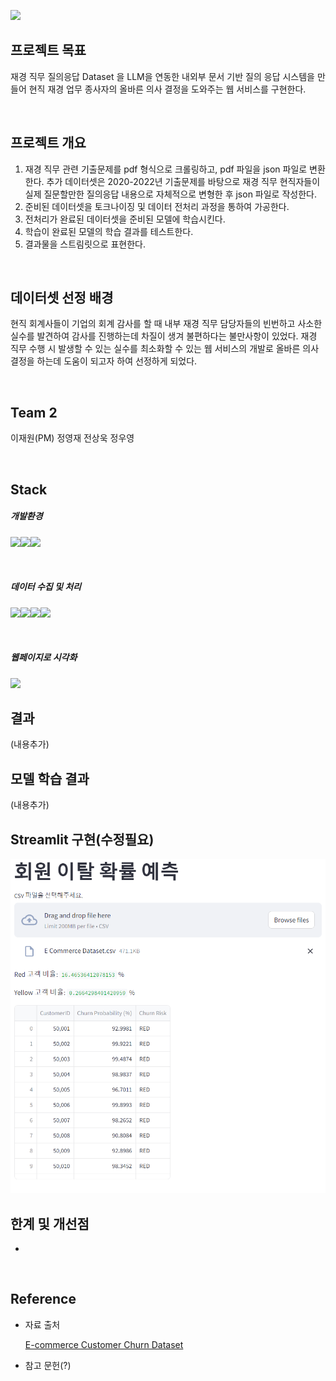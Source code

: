 [<img src="https://img.shields.io/badge/notion-00AA55?style=for-the-badge&logo=notion&logoColor=white"/>](https://www.notion.so/QnA-2f31917289ca4f5fa4436dedbecfa00e?pvs=4)

## 프로젝트 목표
재경 직무 질의응답 Dataset 을 LLM을 연동한 내외부 문서 기반 질의 응답 시스템을 만들어 현직 재경 업무 종사자의 올바른 의사 결정을 도와주는 웹 서비스를 구현한다.

<br/>

## 프로젝트 개요
1. 재경 직무 관련 기출문제를 pdf 형식으로 크롤링하고, pdf 파일을 json 파일로 변환한다. 추가 데이터셋은 2020-2022년 기출문제를 바탕으로 재경 직무 현직자들이 실제 질문할만한 질의응답 내용으로 자체적으로 변형한 후 json 파일로 작성한다.
2. 준비된 데이터셋을 토크나이징 및 데이터 전처리 과정을 통하여 가공한다.
3. 전처리가 완료된 데이터셋을 준비된 모델에 학습시킨다.
4. 학습이 완료된 모델의 학습 결과를 테스트한다.
5. 결과물을 스트림릿으로 표현한다.
   
<br/>

## 데이터셋 선정 배경
현직 회계사들이 기업의 회계 감사를 할 때 내부 재경 직무 담당자들의 빈번하고 사소한 실수를 발견하여 감사를 진행하는데 차질이 생겨 불편하다는 불만사항이 있었다. 재경 직무 수행 시 발생할 수 있는 실수를 최소화할 수 있는 웹 서비스의 개발로 올바른 의사 결정을 하는데 도움이 되고자 하여 선정하게 되었다. 

<br/>

## Team 2
이재원(PM) 정영재 전상욱 정우영

<br/>

## Stack
##### 개발환경
<img src="https://img.shields.io/badge/visualstudiocode-007ACC?style=for-the-badge&logo=visualstudiocode&logoColor=white"><img src="https://img.shields.io/badge/github-181717?style=for-the-badge&logo=github&logoColor=white"/><img src="https://img.shields.io/badge/git-F05032?style=for-the-badge&logo=git&logoColor=white">  

<br/>

##### 데이터 수집 및 처리
<img src="https://img.shields.io/badge/python-3776AB?style=for-the-badge&logo=python&logoColor=white"/><img src="https://img.shields.io/badge/pandas-150458?style=for-the-badge&logo=pandas&logoColor=white"><img src="https://img.shields.io/badge/pytorch-FFFB54?style=for-the-badge&logo=pytorch&logoColor=white"><img src="https://img.shields.io/badge/openaiapi-506065?style=for-the-badge&logo=openaiapi&logoColor=white">

<br/>

##### 웹페이지로 시각화
<img src="https://img.shields.io/badge/Streamlit-43B02A?style=for-the-badge&logo=Selenium&logoColor=white">  

<br/>

## 결과
(내용추가)

## 모델 학습 결과
(내용추가)
<br/>

## Streamlit 구현(수정필요)
<img src = "https://github.com/SKNETWORKS-FAMILY-AICAMP/SKN02-2nd-3Team/blob/main/img/%ED%9A%8C%EC%9B%90%EC%9D%B4%ED%83%88%20%ED%99%95%EB%A5%A0%EC%98%88%EC%B8%A1.png">  

<br/>

## 한계 및 개선점
- 

<br/>
  
## Reference
- 자료 출처

  [E-commerce Customer Churn Dataset](https://www.kaggle.com/datasets/ankitverma2010/ecommerce-customer-churn-analysis-and-prediction)

- 참고 문헌(?)
